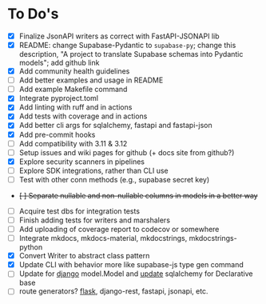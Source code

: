 # To Do's

- [x] Finalize JsonAPI writers as correct with FastAPI-JSONAPI lib
- [x] README: change Supabase-Pydantic to `supabase-py`; change this description, "A project to translate Supabase schemas into Pydantic models"; add github link
- [x] Add community health guidelines
- [ ] Add better examples and usage in README
- [ ] Add example Makefile command
- [x] Integrate pyproject.toml
- [x] Add linting with ruff and in actions
- [x] Add tests with coverage and in actions
- [x] Add better cli args for sqlalchemy, fastapi and fastapi-json
- [x] Add pre-commit hooks
- [ ] Add compatibility with 3.11 & 3.12
- [ ] Setup issues and wiki pages for github (+ docs site from github?)
- [x] Explore security scanners in pipelines
- [ ] Explore SDK integrations, rather than CLI use
- [ ] Test with other conn methods (e.g., supabase secret key)
- ~~[ ] Separate nullable and non-nullable columns in models in a better way~~
- [ ] Acquire test dbs for integration tests
- [ ] Finish adding tests for writers and marshalers
- [ ] Add uploading of coverage report to codecov or somewhere
- [ ] Integrate mkdocs, mkdocs-material, mkdocstrings, mkdocstrings-python
- [x] Convert Writer to abstract class pattern
- [x] Update CLI with behavior more like supabase-js type gen command
- [ ] Update for [django](https://docs.djangoproject.com/en/5.0/topics/db/models/#automatic-primary-key-fields) model.Model and [update](https://docs.sqlalchemy.org/en/20/tutorial/metadata.html#declaring-mapped-classes) sqlalchemy for Declarative base
- [ ] route generators? [flask](https://www.reddit.com/r/flask/comments/gyf22b/if_you_are_using_flask_you_should_start_using/), django-rest, fastapi, jsonapi, etc.